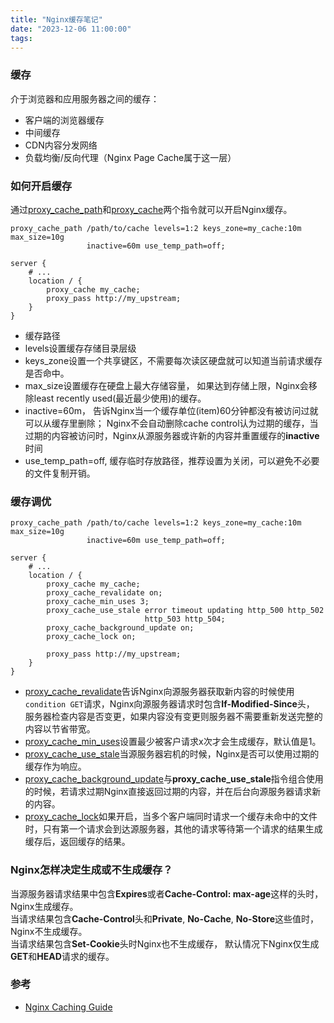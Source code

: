 ```yaml
---
title: "Nginx缓存笔记"
date: "2023-12-06 11:00:00"
tags: 
---
```


### 缓存
介于浏览器和应用服务器之间的缓存：
* 客户端的浏览器缓存
* 中间缓存
* CDN内容分发网络
* 负载均衡/反向代理（Nginx Page Cache属于这一层）

### 如何开启缓存
通过[proxy_cache_path](https://nginx.org/en/docs/http/ngx_http_proxy_module.html#proxy_cache_path)和[proxy_cache](https://nginx.org/en/docs/http/ngx_http_proxy_module.html#proxy_cache)两个指令就可以开启Nginx缓存。

```
proxy_cache_path /path/to/cache levels=1:2 keys_zone=my_cache:10m max_size=10g 
                 inactive=60m use_temp_path=off;

server {
    # ...
    location / {
        proxy_cache my_cache;
        proxy_pass http://my_upstream;
    }
}
```
* 缓存路径
* levels设置缓存存储目录层级
* keys_zone设置一个共享键区，不需要每次读区硬盘就可以知道当前请求缓存是否命中。
* max_size设置缓存在硬盘上最大存储容量， 如果达到存储上限，Nginx会移除least recently used(最近最少使用)的缓存。
* inactive=60m， 告诉Nginx当一个缓存单位(item)60分钟都没有被访问过就可以从缓存里删除；
  Nginx不会自动删除cache control认为过期的缓存，当过期的内容被访问时，Nginx从源服务器或许新的内容并重置缓存的**inactive**时间
* use_temp_path=off, 缓存临时存放路径，推荐设置为关闭，可以避免不必要的文件复制开销。


### 缓存调优
```
proxy_cache_path /path/to/cache levels=1:2 keys_zone=my_cache:10m max_size=10g 
                 inactive=60m use_temp_path=off;

server {
    # ...
    location / {
        proxy_cache my_cache;
        proxy_cache_revalidate on;
        proxy_cache_min_uses 3;
        proxy_cache_use_stale error timeout updating http_500 http_502
                              http_503 http_504;
        proxy_cache_background_update on;
        proxy_cache_lock on;

        proxy_pass http://my_upstream;
    }
}
```
* [proxy_cache_revalidate](https://nginx.org/en/docs/http/ngx_http_proxy_module.html#proxy_cache_revalidate)告诉Nginx向源服务器获取新内容的时候使用`condition GET`请求，Nginx向源服务器请求时包含**If-Modified-Since**头，
  服务器检查内容是否变更，如果内容没有变更则服务器不需要重新发送完整的内容以节省带宽。
* [proxy_cache_min_uses](https://nginx.org/en/docs/http/ngx_http_proxy_module.html#proxy_cache_min_uses)设置最少被客户请求x次才会生成缓存，默认值是1。
* [proxy_cache_use_stale](https://nginx.org/en/docs/http/ngx_http_proxy_module.html#proxy_cache_use_stale)当源服务器宕机的时候，Nginx是否可以使用过期的缓存作为响应。
* [proxy_cache_background_update](https://nginx.org/en/docs/http/ngx_http_proxy_module.html#proxy_cache_background_update)与**proxy_cache_use_stale**指令组合使用的时候，若请求过期Nginx直接返回过期的内容，并在后台向源服务器请求新的内容。
* [proxy_cache_lock](https://nginx.org/en/docs/http/ngx_http_proxy_module.html#proxy_cache_lock)如果开启，当多个客户端同时请求一个缓存未命中的文件时，只有第一个请求会到达源服务器，其他的请求等待第一个请求的结果生成缓存后，返回缓存的结果。

### Nginx怎样决定生成或不生成缓存？
当源服务器请求结果中包含**Expires**或者**Cache-Control: max-age**这样的头时，Nginx生成缓存。  
当请求结果包含**Cache-Control**头和**Private**, **No-Cache**, **No-Store**这些值时，Nginx不生成缓存。  
当请求结果包含**Set-Cookie**头时Nginx也不生成缓存， 默认情况下Nginx仅生成**GET**和**HEAD**请求的缓存。  

### 参考
* [Nginx Caching Guide](https://www.nginx.com/blog/nginx-caching-guide/)